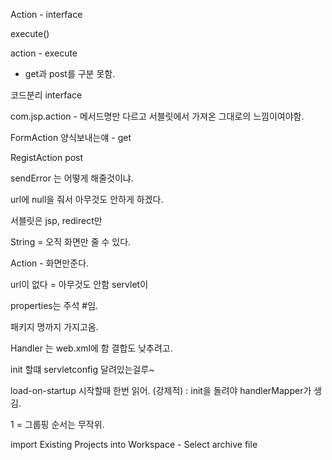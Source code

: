 Action - interface

execute()



action - execute  

- get과 post를 구분 못함.





코드분리 interface

com.jsp.action - 메서드명만 다르고 서블릿에서 가져온 그대로의 느낌이여야함.



FormAction 양식보내는얘 - get

RegistAction post

sendError 는 어떻게 해줄것이냐.

url에 null을 줘서 아무것도 안하게 하겠다.

서블릿은 jsp, redirect만



String = 오직 화면만 줄 수 있다. 

Action - 화면만준다.



url이 없다 = 아무것도 안함 servlet이

properties는 주석 #임.





패키지 명까지 가지고옴.



Handler 는 web.xml에 함 결합도 낮추려고.



init 할떄 servletconfig 달려있는걸루~



load-on-startup 시작할때 한번 읽어. (강제적) : init을 돌려야 handlerMapper가 생김.

1 = 그룹핑 순서는 무작위.



import Existing Projects into Workspace - Select archive file
